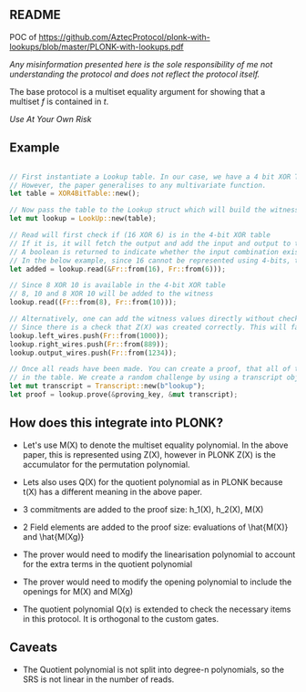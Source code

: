 ## README 

POC of https://github.com/AztecProtocol/plonk-with-lookups/blob/master/PLONK-with-lookups.pdf

_Any misinformation presented here is the sole responsibility of me not understanding the protocol and does not reflect the protocol itself._

The base protocol is a multiset equality argument for showing that a multiset _f_ is contained in _t_.

_Use At Your Own Risk_

## Example 

```rust

// First instantiate a Lookup table. In our case, we have a 4 bit XOR Table
// However, the paper generalises to any multivariate function.
let table = XOR4BitTable::new();

// Now pass the table to the Lookup struct which will build the witness accordingly depending on your reads
let mut lookup = LookUp::new(table);

// Read will first check if (16 XOR 6) is in the 4-bit XOR table
// If it is, it will fetch the output and add the input and output to the witness
// A boolean is returned to indicate whether the input combination existed
// In the below example, since 16 cannot be represented using 4-bits, the witness would not have changed.
let added = lookup.read(&Fr::from(16), Fr::from(6)));

// Since 8 XOR 10 is available in the 4-bit XOR table
// 8, 10 and 8 XOR 10 will be added to the witness
lookup.read((Fr::from(8), Fr::from(10)));

// Alternatively, one can add the witness values directly without checking the table
// Since there is a check that Z(X) was created correctly. This will fail on the prover side, if the values added are inconsistent with the table.
lookup.left_wires.push(Fr::from(1000));
lookup.right_wires.push(Fr::from(889));
lookup.output_wires.push(Fr::from(1234));

// Once all reads have been made. You can create a proof, that all of the witness values are indeed
// in the table. We create a random challenge by using a transcript object.
let mut transcript = Transcript::new(b"lookup");
let proof = lookup.prove(&proving_key, &mut transcript); 

```

## How does this integrate into PLONK?

- Let's use M(X) to denote the multiset equality polynomial. In the above paper, this is represented using Z(X), however in PLONK Z(X) is the accumulator for the permutation polynomial.
- Lets also uses Q(X) for the quotient polynomial as in PLONK because t(X) has a different meaning in the above paper.


- 3 commitments are added to the proof size: h_1(X), h_2(X), M(X)
- 2 Field elements are added to the proof size: evaluations of \hat{M(X)} and \hat{M(Xg)}
- The prover would need to modify the linearisation polynomial to account for the extra terms in the quotient polynomial
- The prover would need to modify the opening polynomial to include the openings for M(X) and M(Xg)
- The quotient polynomial Q(x) is extended to check the necessary items in this protocol. It is orthogonal to the custom gates.


## Caveats

- The Quotient polynomial is not split into degree-n polynomials, so the SRS is not linear in the number of reads.